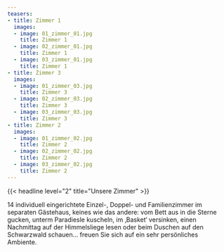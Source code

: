 ```yaml
---
teasers:
- title: Zimmer 1
  images:
  - image: 01_zimmer_01.jpg
    title: Zimmer 1
  - image: 02_zimmer_01.jpg
    title: Zimmer 1
  - image: 03_zimmer_01.jpg
    title: Zimmer 1
- title: Zimmer 3
  images:
  - image: 01_zimmer_03.jpg
    title: Zimmer 3
  - image: 02_zimmer_03.jpg
    title: Zimmer 3
  - image: 03_zimmer_03.jpg
    title: Zimmer 3
- title: Zimmer 2
  images:
  - image: 01_zimmer_02.jpg
    title: Zimmer 2
  - image: 02_zimmer_02.jpg
    title: Zimmer 2
  - image: 03_zimmer_02.jpg
    title: Zimmer 2
---
```


{{< headline level="2" title="Unsere Zimmer" >}}

14 individuell eingerichtete Einzel-, Doppel- und Familienzimmer im separaten Gästehaus, keines wie das andere: vom Bett aus in die Sterne gucken, unterm Paradiesle kuscheln, im ‚Basket‘ versinken, einen Nachmittag auf der Himmelsliege lesen oder beim Duschen auf den Schwarzwald schauen… freuen Sie sich auf ein sehr persönliches Ambiente.
